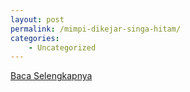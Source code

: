 ```yaml
---
layout: post
permalink: /mimpi-dikejar-singa-hitam/
categories:
    - Uncategorized
---
```


[Baca Selengkapnya](/08)